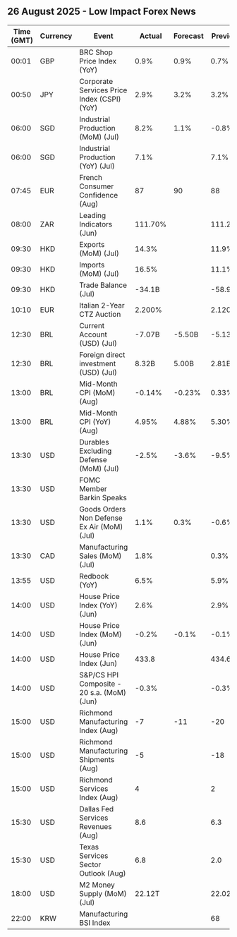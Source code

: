 ## 26 August 2025 - Low Impact Forex News

| Time (GMT) | Currency | Event | Actual | Forecast | Previous |
|------|----------|-------|--------|----------|----------|
| 00:01 | GBP | BRC Shop Price Index (YoY) | 0.9% | 0.9% | 0.7% |
| 00:50 | JPY | Corporate Services Price Index (CSPI) (YoY) | 2.9% | 3.2% | 3.2% |
| 06:00 | SGD | Industrial Production (MoM) (Jul) | 8.2% | 1.1% | -0.8% |
| 06:00 | SGD | Industrial Production (YoY) (Jul) | 7.1% |  | 7.1% |
| 07:45 | EUR | French Consumer Confidence (Aug) | 87 | 90 | 88 |
| 08:00 | ZAR | Leading Indicators (Jun) | 111.70% |  | 111.29% |
| 09:30 | HKD | Exports (MoM) (Jul) | 14.3% |  | 11.9% |
| 09:30 | HKD | Imports (MoM) (Jul) | 16.5% |  | 11.1% |
| 09:30 | HKD | Trade Balance (Jul) | -34.1B |  | -58.9B |
| 10:10 | EUR | Italian 2-Year CTZ Auction | 2.200% |  | 2.120% |
| 12:30 | BRL | Current Account (USD) (Jul) | -7.07B | -5.50B | -5.13B |
| 12:30 | BRL | Foreign direct investment (USD) (Jul) | 8.32B | 5.00B | 2.81B |
| 13:00 | BRL | Mid-Month CPI (MoM) (Aug) | -0.14% | -0.23% | 0.33% |
| 13:00 | BRL | Mid-Month CPI (YoY) (Aug) | 4.95% | 4.88% | 5.30% |
| 13:30 | USD | Durables Excluding Defense (MoM) (Jul) | -2.5% | -3.6% | -9.5% |
| 13:30 | USD | FOMC Member Barkin Speaks |  |  |  |
| 13:30 | USD | Goods Orders Non Defense Ex Air (MoM) (Jul) | 1.1% | 0.3% | -0.6% |
| 13:30 | CAD | Manufacturing Sales (MoM) (Jul) | 1.8% |  | 0.3% |
| 13:55 | USD | Redbook (YoY) | 6.5% |  | 5.9% |
| 14:00 | USD | House Price Index (YoY) (Jun) | 2.6% |  | 2.9% |
| 14:00 | USD | House Price Index (MoM) (Jun) | -0.2% | -0.1% | -0.1% |
| 14:00 | USD | House Price Index (Jun) | 433.8 |  | 434.6 |
| 14:00 | USD | S&P/CS HPI Composite - 20 s.a. (MoM) (Jun) | -0.3% |  | -0.3% |
| 15:00 | USD | Richmond Manufacturing Index (Aug) | -7 | -11 | -20 |
| 15:00 | USD | Richmond Manufacturing Shipments (Aug) | -5 |  | -18 |
| 15:00 | USD | Richmond Services Index (Aug) | 4 |  | 2 |
| 15:30 | USD | Dallas Fed Services Revenues (Aug) | 8.6 |  | 6.3 |
| 15:30 | USD | Texas Services Sector Outlook (Aug) | 6.8 |  | 2.0 |
| 18:00 | USD | M2 Money Supply (MoM) (Jul) | 22.12T |  | 22.02T |
| 22:00 | KRW | Manufacturing BSI Index |  |  | 68 |
